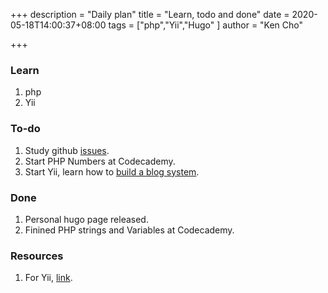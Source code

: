 +++
description = "Daily plan"
title = "Learn, todo and done"
date = 2020-05-18T14:00:37+08:00
tags = ["php","Yii","Hugo" ]
author = "Ken Cho"

+++

### Learn
1. php
2. Yii

### To-do
1. Study github [issues](https://github.com/gigascience/gigadb-website/labels/Ken).
2. Start PHP Numbers at Codecademy.
3. Start Yii, learn how to [build a blog system](https://www.yiiframework.com/doc/blog/1.1/en/start.overview). 

### Done
1. Personal hugo page released.
2. Finined PHP strings and Variables at Codecademy.

### Resources
1. For Yii, [link](https://www.bestyii.com/doc/guide/index).


